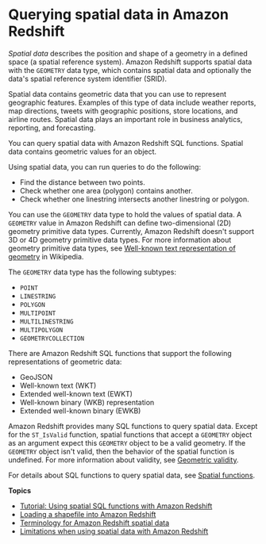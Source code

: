 # Querying spatial data in Amazon Redshift<a name="geospatial-overview"></a>

*Spatial data* describes the position and shape of a geometry in a defined space \(a spatial reference system\)\. Amazon Redshift supports spatial data with the `GEOMETRY` data type, which contains spatial data and optionally the data's spatial reference system identifier \(SRID\)\. 

Spatial data contains geometric data that you can use to represent geographic features\. Examples of this type of data include weather reports, map directions, tweets with geographic positions, store locations, and airline routes\. Spatial data plays an important role in business analytics, reporting, and forecasting\. 

You can query spatial data with Amazon Redshift SQL functions\. Spatial data contains geometric values for an object\. 

Using spatial data, you can run queries to do the following:
+ Find the distance between two points\.
+ Check whether one area \(polygon\) contains another\.
+ Check whether one linestring intersects another linestring or polygon\.

You can use the `GEOMETRY` data type to hold the values of spatial data\. A `GEOMETRY` value in Amazon Redshift can define two\-dimensional \(2D\) geometry primitive data types\. Currently, Amazon Redshift doesn't support 3D or 4D geometry primitive data types\. For more information about geometry primitive data types, see [Well\-known text representation of geometry](https://en.wikipedia.org/wiki/Well-known_text_representation_of_geometry) in Wikipedia\.   

The `GEOMETRY` data type has the following subtypes: 
+ `POINT`
+ `LINESTRING`
+ `POLYGON`
+ `MULTIPOINT`
+ `MULTILINESTRING`
+ `MULTIPOLYGON`
+ `GEOMETRYCOLLECTION`

There are Amazon Redshift SQL functions that support the following representations of geometric data:
+ GeoJSON
+ Well\-known text \(WKT\) 
+ Extended well\-known text \(EWKT\)
+ Well\-known binary \(WKB\) representation 
+ Extended well\-known binary \(EWKB\)

Amazon Redshift provides many SQL functions to query spatial data\. Except for the `ST_IsValid` function, spatial functions that accept a `GEOMETRY` object as an argument expect this `GEOMETRY` object to be a valid geometry\. If the `GEOMETRY` object isn't valid, then the behavior of the spatial function is undefined\. For more information about validity, see [Geometric validity](spatial-terminology.md#spatial-terminology-validity)\. 

For details about SQL functions to query spatial data, see [Spatial functions](geospatial-functions.md)\. 

**Topics**
+ [Tutorial: Using spatial SQL functions with Amazon Redshift](spatial-tutorial.md)
+ [Loading a shapefile into Amazon Redshift](spatial-copy-shapefile.md)
+ [Terminology for Amazon Redshift spatial data](spatial-terminology.md)
+ [Limitations when using spatial data with Amazon Redshift](spatial-limitations.md)